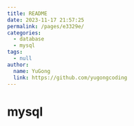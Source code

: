 ```yaml
---
title: README
date: 2023-11-17 21:57:25
permalink: /pages/e3329e/
categories:
  - database
  - mysql
tags:
  - null
author:
  name: YuGong
  link: https://github.com/yugongcoding
---
```

# mysql

